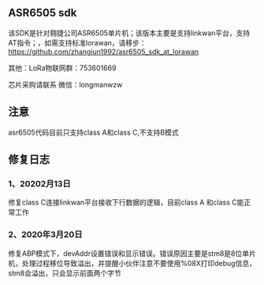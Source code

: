 ## ASR6505 sdk
该SDK是针对翱捷公司ASR6505单片机；该版本主要是支持linkwan平台，支持AT指令；，如需支持标准lorawan，请移步：https://github.com/zhangjun1992/asr6505_sdk_at_lorawan


其他：LoRa物联网群：753601669

芯片采购请联系 微信：longmanwzw

## 注意
asr6505代码目前只支持class A和class C,不支持B模式  
## 修复日志
### 1、20202月13日
修复class C连接linkwan平台接收下行数据的逻辑，目前class A 和class C能正常工作

### 2、2020年3月20日
修复ABP模式下，devAddr设置错误和显示错误。错误原因主要是stm8是8位单片机，处理过程移位导致溢出，并提醒小伙伴注意不要使用%08X打印debug信息，stm8会溢出，只会显示前面两个字节


